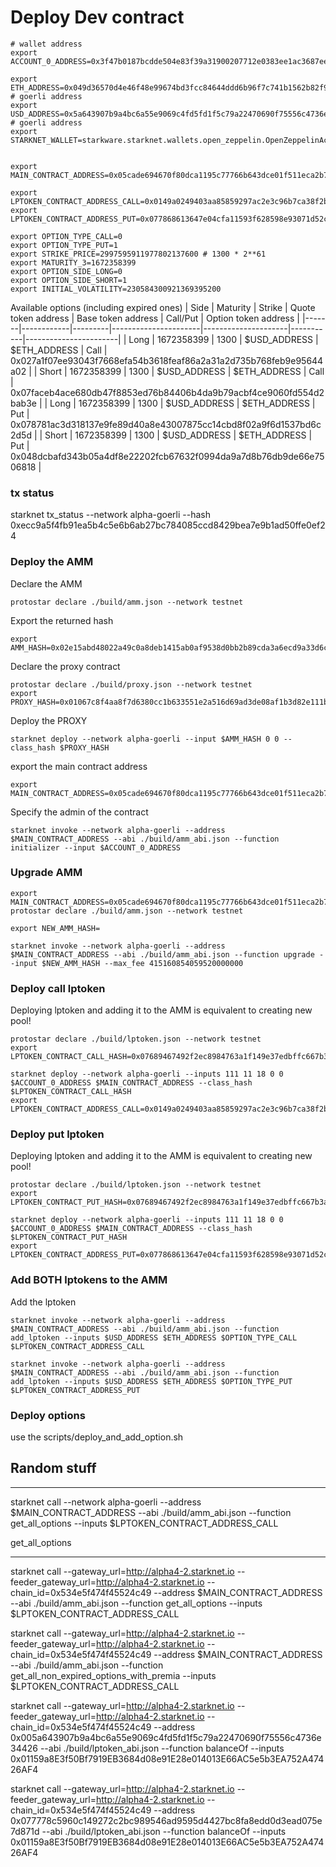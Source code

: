 # Deploy Dev contract

```
# wallet address
export ACCOUNT_0_ADDRESS=0x3f47b0187bcdde504e83f39a31900207712e0383ee1ac3687eea5af4a02252

export ETH_ADDRESS=0x049d36570d4e46f48e99674bd3fcc84644ddd6b96f7c741b1562b82f9e004dc7  # goerli address
export USD_ADDRESS=0x5a643907b9a4bc6a55e9069c4fd5fd1f5c79a22470690f75556c4736e34426  # goerli address
export STARKNET_WALLET=starkware.starknet.wallets.open_zeppelin.OpenZeppelinAccount


export MAIN_CONTRACT_ADDRESS=0x05cade694670f80dca1195c77766b643dce01f511eca2b7250ef113b57b994ec

export LPTOKEN_CONTRACT_ADDRESS_CALL=0x0149a0249403aa85859297ac2e3c96b7ca38f2b36d7a34212dcfbc92e8d66eb1
export LPTOKEN_CONTRACT_ADDRESS_PUT=0x077868613647e04cfa11593f628598e93071d52ca05f1e89a70add4bb3470897

export OPTION_TYPE_CALL=0
export OPTION_TYPE_PUT=1
export STRIKE_PRICE=2997595911977802137600 # 1300 * 2**61
export MATURITY_3=1672358399
export OPTION_SIDE_LONG=0
export OPTION_SIDE_SHORT=1
export INITIAL_VOLATILITY=230584300921369395200
```


Available options (including expired ones)
| Side  | Maturity   | Strike  | Quote token address  | Base token address  | Call/Put  | Option token address  |
|-------|------------|---------|----------------------|---------------------|-----------|-----------------------|
| Long  | 1672358399 | 1300    | $USD_ADDRESS         | $ETH_ADDRESS        | Call      | 0x027a1f07ee93043f7668efa54b3618feaf86a2a31a2d735b768feb9e95644a02 |
| Short | 1672358399 | 1300    | $USD_ADDRESS         | $ETH_ADDRESS        | Call      | 0x07faceb4ace680db47f8853ed76b84406b4da9b79acbf4ce9060fd554d2bab3e |
| Long  | 1672358399 | 1300    | $USD_ADDRESS         | $ETH_ADDRESS        | Put       | 0x078781ac3d318137e9fe89d40a8e43007875cc14cbd8f02a9f6d1537bd6c2d5d |
| Short | 1672358399 | 1300    | $USD_ADDRESS         | $ETH_ADDRESS        | Put       | 0x048dcbafd343b05a4df8e22202fcb67632f0994da9a7d8b76db9de66e7506818 |



### tx status
starknet tx_status --network alpha-goerli --hash 0xecc9a5f4fb91ea5b4c5e6b6ab27bc784085ccd8429bea7e9b1ad50ffe0ef24


### Deploy the AMM

Declare the AMM
```
protostar declare ./build/amm.json --network testnet
```
Export the returned hash
```
export AMM_HASH=0x02e15abd48022a49c0a8deb1415ab0af9538d0bb2b89cda3a6ecd9a33d6c1d74
```
Declare the proxy contract
```
protostar declare ./build/proxy.json --network testnet
export PROXY_HASH=0x01067c8f4aa8f7d6380cc1b633551e2a516d69ad3de08af1b3d82e111b4feda4
```
Deploy the PROXY
```
starknet deploy --network alpha-goerli --input $AMM_HASH 0 0 --class_hash $PROXY_HASH
```
export the main contract address
```
export MAIN_CONTRACT_ADDRESS=0x05cade694670f80dca1195c77766b643dce01f511eca2b7250ef113b57b994ec
```
Specify the admin of the contract
```
starknet invoke --network alpha-goerli --address $MAIN_CONTRACT_ADDRESS --abi ./build/amm_abi.json --function initializer --input $ACCOUNT_0_ADDRESS
```

### Upgrade AMM

```
export MAIN_CONTRACT_ADDRESS=0x05cade694670f80dca1195c77766b643dce01f511eca2b7250ef113b57b994ec
protostar declare ./build/amm.json --network testnet

export NEW_AMM_HASH=

starknet invoke --network alpha-goerli --address $MAIN_CONTRACT_ADDRESS --abi ./build/amm_abi.json --function upgrade --input $NEW_AMM_HASH --max_fee 415160854059520000000
```

### Deploy call lptoken

Deploying lptoken and adding it to the AMM is equivalent to creating new pool!

```
protostar declare ./build/lptoken.json --network testnet
export LPTOKEN_CONTRACT_CALL_HASH=0x07689467492f2ec8984763a1f149e37edbffc667b3a38a1739f781869508e905
```
```
starknet deploy --network alpha-goerli --inputs 111 11 18 0 0 $ACCOUNT_0_ADDRESS $MAIN_CONTRACT_ADDRESS --class_hash $LPTOKEN_CONTRACT_CALL_HASH
export LPTOKEN_CONTRACT_ADDRESS_CALL=0x0149a0249403aa85859297ac2e3c96b7ca38f2b36d7a34212dcfbc92e8d66eb1
```

### Deploy put lptoken

Deploying lptoken and adding it to the AMM is equivalent to creating new pool!

```
protostar declare ./build/lptoken.json --network testnet
export LPTOKEN_CONTRACT_PUT_HASH=0x07689467492f2ec8984763a1f149e37edbffc667b3a38a1739f781869508e905
```
```
starknet deploy --network alpha-goerli --inputs 111 11 18 0 0 $ACCOUNT_0_ADDRESS $MAIN_CONTRACT_ADDRESS --class_hash $LPTOKEN_CONTRACT_PUT_HASH
export LPTOKEN_CONTRACT_ADDRESS_PUT=0x077868613647e04cfa11593f628598e93071d52ca05f1e89a70add4bb3470897
```

### Add BOTH lptokens to the AMM

Add the lptoken
```
starknet invoke --network alpha-goerli --address $MAIN_CONTRACT_ADDRESS --abi ./build/amm_abi.json --function add_lptoken --inputs $USD_ADDRESS $ETH_ADDRESS $OPTION_TYPE_CALL $LPTOKEN_CONTRACT_ADDRESS_CALL

starknet invoke --network alpha-goerli --address $MAIN_CONTRACT_ADDRESS --abi ./build/amm_abi.json --function add_lptoken --inputs $USD_ADDRESS $ETH_ADDRESS $OPTION_TYPE_PUT $LPTOKEN_CONTRACT_ADDRESS_PUT
```

### Deploy options

use the scripts/deploy_and_add_option.sh




## Random stuff
-----------------

starknet call --network alpha-goerli --address $MAIN_CONTRACT_ADDRESS --abi ./build/amm_abi.json --function get_all_options --inputs $LPTOKEN_CONTRACT_ADDRESS_CALL

get_all_options 


-----------------

starknet call --gateway_url=http://alpha4-2.starknet.io --feeder_gateway_url=http://alpha4-2.starknet.io --chain_id=0x534e5f474f45524c49 --address $MAIN_CONTRACT_ADDRESS --abi ./build/amm_abi.json --function get_all_options --inputs $LPTOKEN_CONTRACT_ADDRESS_CALL

starknet call --gateway_url=http://alpha4-2.starknet.io --feeder_gateway_url=http://alpha4-2.starknet.io --chain_id=0x534e5f474f45524c49 --address $MAIN_CONTRACT_ADDRESS --abi ./build/amm_abi.json --function get_all_non_expired_options_with_premia --inputs $LPTOKEN_CONTRACT_ADDRESS_CALL

starknet call --gateway_url=http://alpha4-2.starknet.io --feeder_gateway_url=http://alpha4-2.starknet.io --chain_id=0x534e5f474f45524c49 --address 0x005a643907b9a4bc6a55e9069c4fd5fd1f5c79a22470690f75556c4736e34426 --abi ./build/lptoken_abi.json --function balanceOf --inputs 0x01159a8E3f50Bf7919EB3684d08e91E28e014013E66AC5e5b3EA752A47426AF4

starknet call --gateway_url=http://alpha4-2.starknet.io --feeder_gateway_url=http://alpha4-2.starknet.io --chain_id=0x534e5f474f45524c49 --address 0x077778c5960c149272c2bc989546ad9595d4427bc8fa8edd0d3ead075e7d871d --abi ./build/lptoken_abi.json --function balanceOf --inputs 0x01159a8E3f50Bf7919EB3684d08e91E28e014013E66AC5e5b3EA752A47426AF4

